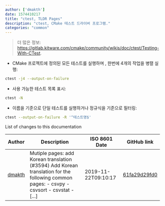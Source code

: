 ```yaml
---
author: ['dmakth']
date: 1574410217
title: "ctest, TLDR Pages"
description: "ctest, CMake 테스트 드라이버 프로그램."
categories: "common"
---
```

> 더 많은 정보: <https://gitlab.kitware.com/cmake/community/wikis/doc/ctest/Testing-With-CTest>.

- CMake 프로젝트에 정의된 모든 테스트를 실행하며 , 한번에 4개의 작업을 병렬 실행:

```bash
ctest -j4 --output-on-failure
```

- 사용 가능한 테스트 목록 표시:

```bash
ctest -N
```

- 이름을 기준으로 단일 테스트를 실행하거나 정규식을 기준으로 필터링:

```bash
ctest --output-on-failure -R '^테스트명$'
```
List of changes to this documentation


Author | Description | ISO 8601 Date | GitHub link
------|-----|-----|-----
[dmakth](mailto:49394293+dmakth@users.noreply.github.com) | Mutiple pages: add Korean translation (#3594) Add Korean translation for the following common pages: - csvpy - csvsort - csvstat - [...] | 2019-11-22T09:10:17 | [61fa29d29fd0](https://github.com/tldr-pages/tldr/commit/61fa29d29fd0c99587f5d0069bb7587567db3c32)

